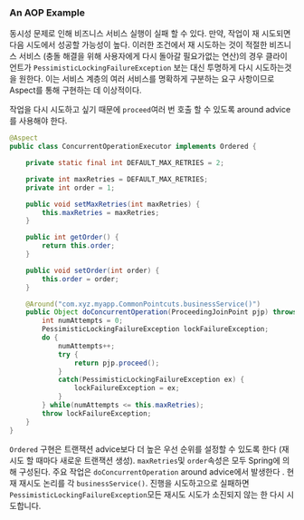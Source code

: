 ### An AOP Example

동시성 문제로 인해 비즈니스 서비스 실행이 실패 할 수 있다. 만약, 작업이 재 시도되면 다음 시도에서 성공할 가능성이 높다. 이러한 조건에서 재 시도하는 것이 적절한 비즈니스 서비스 (충돌 해결을 위해 사용자에게 다시 돌아갈 필요가없는 연산)의 경우 클라이언트가 `PessimisticLockingFailureException` 보는 대신 투명하게 다시 시도하는것을 원한다. 이는 서비스 계층의 여러 서비스를 명확하게 구분하는 요구 사항이므로 Aspect를 통해 구현하는 데 이상적이다.

작업을 다시 시도하고 싶기 때문에 `proceed`여러 번 호출 할 수 있도록 around advice를 사용해야 한다.

```java
@Aspect
public class ConcurrentOperationExecutor implements Ordered {

    private static final int DEFAULT_MAX_RETRIES = 2;

    private int maxRetries = DEFAULT_MAX_RETRIES;
    private int order = 1;

    public void setMaxRetries(int maxRetries) {
        this.maxRetries = maxRetries;
    }

    public int getOrder() {
        return this.order;
    }

    public void setOrder(int order) {
        this.order = order;
    }

    @Around("com.xyz.myapp.CommonPointcuts.businessService()")
    public Object doConcurrentOperation(ProceedingJoinPoint pjp) throws Throwable {
        int numAttempts = 0;
        PessimisticLockingFailureException lockFailureException;
        do {
            numAttempts++;
            try {
                return pjp.proceed();
            }
            catch(PessimisticLockingFailureException ex) {
                lockFailureException = ex;
            }
        } while(numAttempts <= this.maxRetries);
        throw lockFailureException;
    }
}
```

`Ordered` 구현은 트랜잭션 advice보다 더 높은 우선 순위를 설정할 수 있도록  한다 (재 시도 할 때마다 새로운 트랜잭션 생성). `maxRetries`및 `order`속성은 모두 Spring에 의해 구성된다. 주요 작업은 `doConcurrentOperation` around advice에서 발생한다 . 현재 재시도 논리를 각 `businessService()`. 진행을 시도하고으로 실패하면 `PessimisticLockingFailureException`모든 재시도 시도가 소진되지 않는 한 다시 시도합니다.

